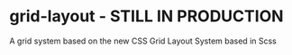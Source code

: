 # grid-layout - STILL IN PRODUCTION
A grid system based on the new CSS Grid Layout System based in Scss
